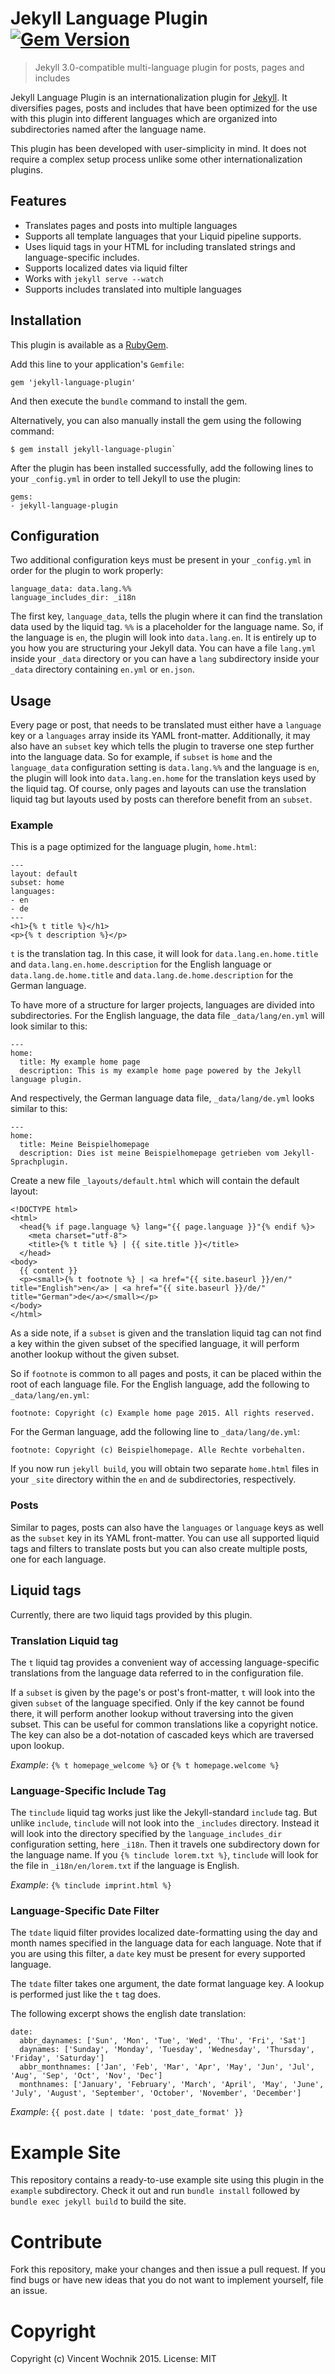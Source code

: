 # Jekyll Language Plugin [![Gem Version](https://badge.fury.io/rb/jekyll-language-plugin.png)](http://badge.fury.io/rb/jekyll-language-plugin)

> Jekyll 3.0-compatible multi-language plugin for posts, pages and includes

Jekyll Language Plugin is an internationalization plugin for [Jekyll][jekyll]. It diversifies pages, posts and includes that have been optimized for the use with this plugin into different languages which are organized into subdirectories named after the language name.

This plugin has been developed with user-simplicity in mind. It does not require a complex setup process unlike some other internationalization plugins.

## Features

* Translates pages and posts into multiple languages
* Supports all template languages that your Liquid pipeline supports.
* Uses liquid tags in your HTML for including translated strings and language-specific includes.
* Supports localized dates via liquid filter
* Works with `jekyll serve --watch`
* Supports includes translated into multiple languages

## Installation

This plugin is available as a [RubyGem][ruby-gem].

Add this line to your application's `Gemfile`:

```
gem 'jekyll-language-plugin'
```

And then execute the `bundle` command to install the gem.

Alternatively, you can also manually install the gem using the following command:

```
$ gem install jekyll-language-plugin`
```

After the plugin has been installed successfully, add the following lines to your `_config.yml` in order to tell Jekyll to use the plugin:

```
gems:
- jekyll-language-plugin
```

## Configuration

Two additional configuration keys must be present in your `_config.yml` in order for the plugin to work properly:

```
language_data: data.lang.%%
language_includes_dir: _i18n
```

The first key, `language_data`, tells the plugin where it can find the translation data used by the liquid tag. `%%` is a placeholder for the language name. So, if the language is `en`, the plugin will look into `data.lang.en`. It is entirely up to you how you are structuring your Jekyll data. You can have a file `lang.yml` inside your `_data` directory or you can have a `lang` subdirectory inside your `_data` directory containing `en.yml` or `en.json`.

## Usage

Every page or post, that needs to be translated must either have a `language` key or a `languages` array inside its YAML front-matter. Additionally, it may also have an `subset` key which tells the plugin to traverse one step further into the language data. So for example, if `subset` is `home` and the `language_data` configuration setting is `data.lang.%%` and the language is `en`, the plugin will look into `data.lang.en.home` for the translation keys used by the liquid tag. Of course, only pages and layouts can use the translation liquid tag but layouts used by posts can therefore benefit from an `subset`.

### Example

This is a page optimized for the language plugin, `home.html`:

```
---
layout: default
subset: home
languages:
- en
- de
---
<h1>{% t title %}</h1>
<p>{% t description %}</p>
```

`t` is the translation tag. In this case, it will look for `data.lang.en.home.title` and `data.lang.en.home.description` for the English language or `data.lang.de.home.title` and `data.lang.de.home.description` for the German language.

To have more of a structure for larger projects, languages are divided into subdirectories. For the English language, the data file `_data/lang/en.yml` will look similar to this:

```
---
home:
  title: My example home page
  description: This is my example home page powered by the Jekyll language plugin.
```

And respectively, the German language data file, `_data/lang/de.yml` looks similar to this:

```
---
home:
  title: Meine Beispielhomepage
  description: Dies ist meine Beispielhomepage getrieben vom Jekyll-Sprachplugin.
```

Create a new file `_layouts/default.html` which will contain the default layout:

```
<!DOCTYPE html>
<html>
  <head{% if page.language %} lang="{{ page.language }}"{% endif %}>
    <meta charset="utf-8">
    <title>{% t title %} | {{ site.title }}</title>
  </head>
<body>
  {{ content }}
  <p><small>{% t footnote %} | <a href="{{ site.baseurl }}/en/" title="English">en</a> | <a href="{{ site.baseurl }}/de/" title="German">de</a></small></p>
</body>
</html>
```

As a side note, if a `subset` is given and the translation liquid tag can not find a key within the given subset of the specified language, it will perform another lookup without the given subset.

So if `footnote` is common to all pages and posts, it can be placed within the root of each language file. For the English language, add the following to `_data/lang/en.yml`:

```
footnote: Copyright (c) Example home page 2015. All rights reserved.
```

For the German language, add the following line to `_data/lang/de.yml`:

```
footnote: Copyright (c) Beispielhomepage. Alle Rechte vorbehalten.
```

If you now run `jekyll build`, you will obtain two separate `home.html` files in your `_site` directory within the `en` and `de` subdirectories, respectively.

### Posts

Similar to pages, posts can also have the `languages` or `language` keys as well as the `subset` key in its YAML front-matter. You can use all supported liquid tags and filters to translate posts but you can also create multiple posts, one for each language.

## Liquid tags

Currently, there are two liquid tags provided by this plugin.

### Translation Liquid tag

The `t` liquid tag provides a convenient way of accessing language-specific translations from the language data referred to in the configuration file.

If a `subset` is given by the page's or post's front-matter, `t` will look into the given `subset` of the language specified. Only if the key cannot be found there, it will perform another lookup without traversing into the given subset. This can be useful for common translations like a copyright notice. The key can also be a dot-notation of cascaded keys which are traversed upon lookup.

*Example*: `{% t homepage_welcome %}` or `{% t homepage.welcome %}`

### Language-Specific Include Tag

The `tinclude` liquid tag works just like the Jekyll-standard `include` tag. But unlike `include`, `tinclude` will not look into the `_includes` directory. Instead it will look into the directory specified by the `language_includes_dir` configuration setting, here `_i18n`. Then it travels one subdirectory down for the language name. If you `{% tinclude lorem.txt %}`, `tinclude` will look for the file in `_i18n/en/lorem.txt` if the language is English.

*Example*: `{% tinclude imprint.html %}`

### Language-Specific Date Filter

The `tdate` liquid filter provides localized date-formatting using the day and month names specified in the language data for each language. Note that if you are using this filter, a `date` key must be present for every supported language.

The `tdate` filter takes one argument, the date format language key. A lookup is performed just like the `t` tag does.

The following excerpt shows the english date translation:

```
date:
  abbr_daynames: ['Sun', 'Mon', 'Tue', 'Wed', 'Thu', 'Fri', 'Sat']
  daynames: ['Sunday', 'Monday', 'Tuesday', 'Wednesday', 'Thursday', 'Friday', 'Saturday']
  abbr_monthnames: ['Jan', 'Feb', 'Mar', 'Apr', 'May', 'Jun', 'Jul', 'Aug', 'Sep', 'Oct', 'Nov', 'Dec']
  monthnames: ['January', 'February', 'March', 'April', 'May', 'June', 'July', 'August', 'September', 'October', 'November', 'December']
```

*Example*: `{{ post.date | tdate: 'post_date_format' }}`

# Example Site

This repository contains a ready-to-use example site using this plugin in the `example` subdirectory. Check it out and run `bundle install` followed by `bundle exec jekyll build` to build the site.

# Contribute

Fork this repository, make your changes and then issue a pull request. If you find bugs or have new ideas that you do not want to implement yourself, file an issue.

# Copyright

Copyright (c) Vincent Wochnik 2015.
License: MIT

[jekyll]: https://github.com/mojombo/jekyll
[ruby-gem]: https://rubygems.org/gems/jekyll-language-plugin

